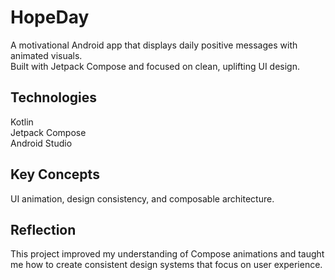 # HopeDay

A motivational Android app that displays daily positive messages with animated visuals.  
Built with Jetpack Compose and focused on clean, uplifting UI design.

## Technologies
Kotlin  
Jetpack Compose  
Android Studio  

## Key Concepts
UI animation, design consistency, and composable architecture.

## Reflection
This project improved my understanding of Compose animations and taught me how to create consistent design systems that focus on user experience.
